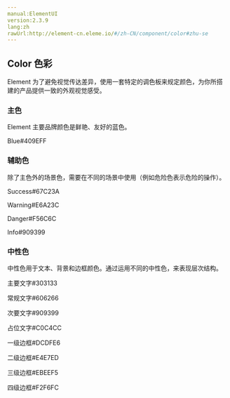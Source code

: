 ```yaml
---
manual:ElementUI
version:2.3.9
lang:zh
rawUrl:http://element-cn.eleme.io/#/zh-CN/component/color#zhu-se
---
```



## Color 色彩<a name="color-se-cai"></a>


Element 为了避免视觉传达差异，使用一套特定的调色板来规定颜色，为你所搭建的产品提供一致的外观视觉感受。


### 主色<a name="zhu-se"></a>


Element 主要品牌颜色是鲜艳、友好的蓝色。

Blue#409EFF




### 辅助色<a name="fu-zhu-se"></a>


除了主色外的场景色，需要在不同的场景中使用（例如危险色表示危险的操作）。

Success#67C23A


Warning#E6A23C


Danger#F56C6C


Info#909399




### 中性色<a name="zhong-xing-se"></a>


中性色用于文本、背景和边框颜色。通过运用不同的中性色，来表现层次结构。

主要文字#303133

常规文字#606266

次要文字#909399

占位文字#C0C4CC



一级边框#DCDFE6

二级边框#E4E7ED

三级边框#EBEEF5

四级边框#F2F6FC




